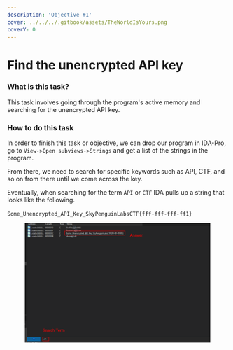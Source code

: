 ```yaml
---
description: 'Objective #1'
cover: ../../../.gitbook/assets/TheWorldIsYours.png
coverY: 0
---
```


# Find the unencrypted API key

### What is this task?

This task involves going through the program's active memory and searching for the unencrypted API key.

### How to do this task

In order to finish this task or objective, we can drop our program in IDA-Pro, go to `View->Open subviews->Strings` and get a list of the strings in the program.

From there, we need to search for specific keywords such as API, CTF, and so on from there until we come across the key.&#x20;

Eventually, when searching for the term `API` or `CTF` IDA pulls up a string that looks like the following.

`Some_Unencrypted_API_Key_SkyPenguinLabsCTF{fff-fff-fff-ff1}`

<figure><img src="../../../.gitbook/assets/RePlayUnencryptedAPIKey.png" alt=""><figcaption></figcaption></figure>

